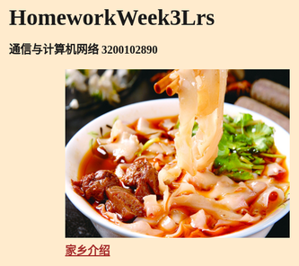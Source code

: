 # HomeworkWeek3Lrs
通信与计算机网络 3200102890

<!doctype html>
<html>

<head>
    <meta charset="utf-8">
    <meta http-equiv="X-UA-Compatible" content="IE=edge">
    <meta name="viewport" content="initial-scale=1.0, user-scalable=no, width=device-width">
    <link rel="stylesheet" href="https://a.amap.com/jsapi_demos/static/demo-center/css/demo-center.css" />
    <title>LrsHomework</title>
    <style>
        html,
        body,
        #container {
            background-color: blanchedalmond;
            width: 80%;
            height: 80%;
            margin: auto;
            font-family: "微软雅黑";
            font-size: 20px;
            font-weight: bold;
            line-height: 1.5em;
        }
    </style>
</head>

<body>
    <img src="image.png" alt="家乡美食" width="400" height="300" style="margin-left: 100px; ;" />
    <br/>
    <a href="https://baike.baidu.com/item/%E5%A4%A7%E5%90%8C/9011" style="color: brown;text-align: center;margin-left: 100px">家乡介绍</a>
    <div id="container"></div>
    <!-- 加载地图JSAPI脚本 -->
    <script src="https://webapi.amap.com/maps?v=1.4.15&key=945036ac2fc29c93f09bdd90f86a4c62"></script>
    <script>
        var map = new AMap.Map('container', {
            resizeEnable: true, //是否监控地图容器尺寸变化
            zoom: 15, //初始化地图层级
            center: [113.155112, 40.006354] //初始化地图中心点
        });
    </script>

</body>

</html>
